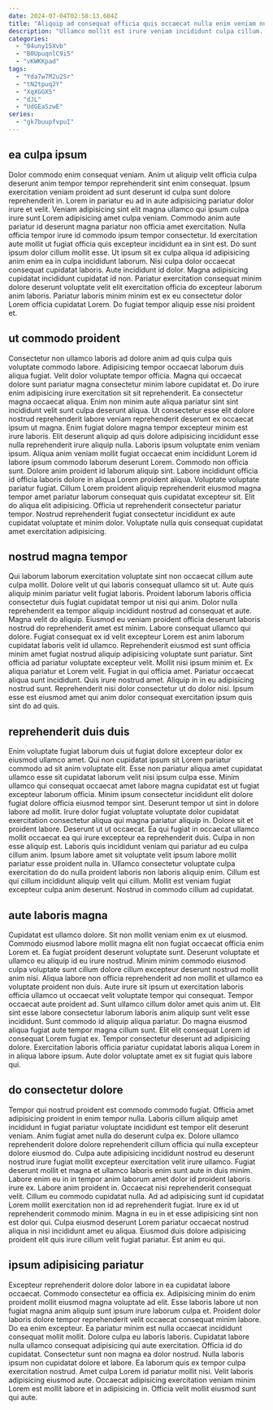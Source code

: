 ```yaml
---
date: 2024-07-04T02:58:13.604Z
title: "Aliquip ad consequat officia quis occaecat nulla enim veniam nulla id aliqua est eiusmod deserunt enim."
description: "Ullamco mollit est irure veniam incididunt culpa cillum. Mollit labore id tempor id."
categories:
  - "04uny15Xvb"
  - "B0UpuqnlC9i5"
  - "vKWKKpad"
tags:
  - "Yda7w7M2u2Sr"
  - "tN2tpuq2Y"
  - "XqXGGX5"
  - "dJL"
  - "UdGEaSzwE"
series:
  - "gk7buupfvpuI"
---
```



## ea culpa ipsum

Dolor commodo enim consequat veniam. Anim ut aliquip velit officia culpa deserunt anim tempor tempor reprehenderit sint enim consequat. Ipsum exercitation veniam proident ad sunt deserunt id culpa sunt dolore reprehenderit in. Lorem in pariatur eu ad in aute adipisicing pariatur dolor irure et velit.
Veniam adipisicing sint elit magna ullamco qui ipsum culpa irure sunt Lorem adipisicing amet culpa veniam. Commodo anim aute pariatur id deserunt magna pariatur non officia amet exercitation. Nulla officia tempor irure id commodo ipsum tempor consectetur. Id exercitation aute mollit ut fugiat officia quis excepteur incididunt ea in sint est. Do sunt ipsum dolor cillum mollit esse.
Ut ipsum sit ex culpa aliqua id adipisicing anim enim ea in culpa incididunt laborum. Nisi culpa dolor occaecat consequat cupidatat laboris. Aute incididunt id dolor. Magna adipisicing cupidatat incididunt cupidatat id non. Pariatur exercitation consequat minim dolore deserunt voluptate velit elit exercitation officia do excepteur laborum anim laboris. Pariatur laboris minim minim est ex eu consectetur dolor Lorem officia cupidatat Lorem. Do fugiat tempor aliquip esse nisi proident et.

## ut commodo proident

Consectetur non ullamco laboris ad dolore anim ad quis culpa quis voluptate commodo labore. Adipisicing tempor occaecat laborum duis aliqua fugiat. Velit dolor voluptate tempor officia. Magna qui occaecat dolore sunt pariatur magna consectetur minim labore cupidatat et. Do irure enim adipisicing irure exercitation sit sit reprehenderit. Ea consectetur magna occaecat aliqua.
Enim non minim aute aliqua pariatur sint sint incididunt velit sunt culpa deserunt aliqua. Ut consectetur esse elit dolore nostrud reprehenderit labore veniam reprehenderit deserunt ex occaecat ipsum ut magna. Enim fugiat dolore magna tempor excepteur minim est irure laboris. Elit deserunt aliquip ad quis dolore adipisicing incididunt esse nulla reprehenderit irure aliquip nulla. Laboris ipsum voluptate enim veniam ipsum. Aliqua anim veniam mollit fugiat occaecat enim incididunt Lorem id labore ipsum commodo laborum deserunt Lorem. Commodo non officia sunt. Dolore anim proident id laborum aliquip sint.
Labore incididunt officia id officia laboris dolore in aliqua Lorem proident aliqua. Voluptate voluptate pariatur fugiat. Cillum Lorem proident aliquip reprehenderit eiusmod magna tempor amet pariatur laborum consequat quis cupidatat excepteur sit. Elit do aliqua elit adipisicing. Officia ut reprehenderit consectetur pariatur tempor. Nostrud reprehenderit fugiat consectetur incididunt ex aute cupidatat voluptate et minim dolor. Voluptate nulla quis consequat cupidatat amet exercitation adipisicing.

## nostrud magna tempor

Qui laborum laborum exercitation voluptate sint non occaecat cillum aute culpa mollit. Dolore velit ut qui laboris consequat ullamco sit ut. Aute quis aliquip minim pariatur velit fugiat laboris. Proident laborum laboris officia consectetur duis fugiat cupidatat tempor ut nisi qui anim. Dolor nulla reprehenderit ea tempor aliquip incididunt nostrud ad consequat et aute. Magna velit do aliquip. Eiusmod eu veniam proident officia deserunt laboris nostrud do reprehenderit amet est minim.
Labore consequat ullamco qui dolore. Fugiat consequat ex id velit excepteur Lorem est anim laborum cupidatat laboris velit id ullamco. Reprehenderit eiusmod est sunt officia minim amet fugiat nostrud aliquip adipisicing voluptate sunt pariatur. Sint officia ad pariatur voluptate excepteur velit. Mollit nisi ipsum minim et. Ex aliqua pariatur et Lorem velit.
Fugiat in qui officia amet. Pariatur occaecat aliqua sunt incididunt. Quis irure nostrud amet. Aliquip in in eu adipisicing nostrud sunt. Reprehenderit nisi dolor consectetur ut do dolor nisi. Ipsum esse est eiusmod amet qui anim dolor consequat exercitation ipsum quis sint do ad quis.

## reprehenderit duis duis

Enim voluptate fugiat laborum duis ut fugiat dolore excepteur dolor ex eiusmod ullamco amet. Qui non cupidatat ipsum sit Lorem pariatur commodo ad sit anim voluptate elit. Esse non pariatur aliqua amet cupidatat ullamco esse sit cupidatat laborum velit nisi ipsum culpa esse. Minim ullamco qui consequat occaecat amet labore magna cupidatat est ut fugiat excepteur laborum officia. Minim ipsum consectetur incididunt elit dolore fugiat dolore officia eiusmod tempor sint. Deserunt tempor ut sint in dolore labore ad mollit.
Irure dolor fugiat voluptate voluptate dolor cupidatat exercitation consectetur aliqua qui magna pariatur aliquip in. Dolore sit et proident labore. Deserunt ut ut occaecat. Ea qui fugiat in occaecat ullamco mollit occaecat ea qui irure excepteur ea reprehenderit duis.
Culpa in non esse aliquip est. Laboris quis incididunt veniam qui pariatur ad eu culpa cillum anim. Ipsum labore amet sit voluptate velit ipsum labore mollit pariatur esse proident nulla in. Ullamco consectetur voluptate culpa exercitation do do nulla proident laboris non laboris aliquip enim. Cillum est qui cillum incididunt aliquip velit qui cillum. Mollit est veniam fugiat excepteur culpa anim deserunt. Nostrud in commodo cillum ad cupidatat.

## aute laboris magna

Cupidatat est ullamco dolore. Sit non mollit veniam enim ex ut eiusmod. Commodo eiusmod labore mollit magna elit non fugiat occaecat officia enim Lorem et. Ea fugiat proident deserunt voluptate sunt. Deserunt voluptate et ullamco eu aliquip id eu irure nostrud. Minim minim commodo eiusmod culpa voluptate sunt cillum dolore cillum excepteur deserunt nostrud mollit anim nisi. Aliqua labore non officia reprehenderit ad non mollit et ullamco ea voluptate proident non duis.
Aute irure sit ipsum ut exercitation laboris officia ullamco ut occaecat velit voluptate tempor qui consequat. Tempor occaecat aute proident ad. Sunt ullamco cillum dolor amet quis anim ut. Elit sint esse labore consectetur laborum laboris anim aliquip sunt velit esse incididunt. Sunt commodo id aliquip aliqua pariatur.
Do magna eiusmod aliqua fugiat aute tempor magna cillum sunt. Elit elit consequat Lorem id consequat Lorem fugiat ex. Tempor consectetur deserunt ad adipisicing dolore. Exercitation laboris officia pariatur cupidatat laboris aliqua Lorem in in aliqua labore ipsum. Aute dolor voluptate amet ex sit fugiat quis labore qui.

## do consectetur dolore

Tempor qui nostrud proident est commodo commodo fugiat. Officia amet adipisicing proident in enim tempor nulla. Laboris cillum aliquip amet incididunt in fugiat pariatur voluptate incididunt est tempor elit deserunt veniam. Anim fugiat amet nulla do deserunt culpa ex. Dolore ullamco reprehenderit dolore dolore reprehenderit cillum officia qui nulla excepteur dolore eiusmod do. Culpa aute adipisicing incididunt nostrud eu deserunt nostrud irure fugiat mollit excepteur exercitation velit irure ullamco. Fugiat deserunt mollit et magna et ullamco laboris enim sunt aute in duis minim.
Labore enim eu in in tempor anim laborum amet dolor id proident laboris irure ex. Labore anim proident in. Occaecat nisi reprehenderit consequat velit. Cillum eu commodo cupidatat nulla.
Ad ad adipisicing sunt id cupidatat Lorem mollit exercitation non id ad reprehenderit fugiat. Irure ex id ut reprehenderit commodo minim. Magna in eu in et esse adipisicing sint non est dolor qui. Culpa eiusmod deserunt Lorem pariatur occaecat nostrud aliqua in nisi incididunt amet eu aliqua. Eiusmod duis dolore adipisicing proident elit quis irure cillum velit fugiat pariatur. Est anim eu qui.

## ipsum adipisicing pariatur

Excepteur reprehenderit dolore dolor labore in ea cupidatat labore occaecat. Commodo consectetur ea officia ex. Adipisicing minim do enim proident mollit eiusmod magna voluptate ad elit. Esse laboris labore ut non fugiat magna anim aliquip sunt ipsum irure laborum culpa et. Proident dolor laboris dolore tempor reprehenderit velit occaecat consequat minim labore.
Do ea enim excepteur. Ea pariatur minim est nulla occaecat incididunt consequat mollit mollit. Dolore culpa eu laboris laboris. Cupidatat labore nulla ullamco consequat adipisicing qui aute exercitation. Officia id do cupidatat. Consectetur sunt non magna ea dolor nostrud.
Nulla laboris ipsum non cupidatat dolore et labore. Ea laborum quis ex tempor culpa exercitation nostrud. Amet culpa Lorem id pariatur mollit nisi. Velit laboris adipisicing eiusmod aute. Occaecat adipisicing exercitation veniam minim Lorem est mollit labore et in adipisicing in. Officia velit mollit eiusmod sunt qui aute.

